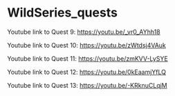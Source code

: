 # WildSeries_quests

Youtube link to Quest 9: https://youtu.be/_vr0_AYhh18

Youtube link to Quest 10: https://youtu.be/zWtdsj4VAuk

Youtube link to Quest 11: https://youtu.be/zmKVV-LySYE

Youtube link to Quest 12: https://youtu.be/0kEaamjYfLQ

Youtube link to Quest 13: https://youtu.be/-KRknuCLqjM
